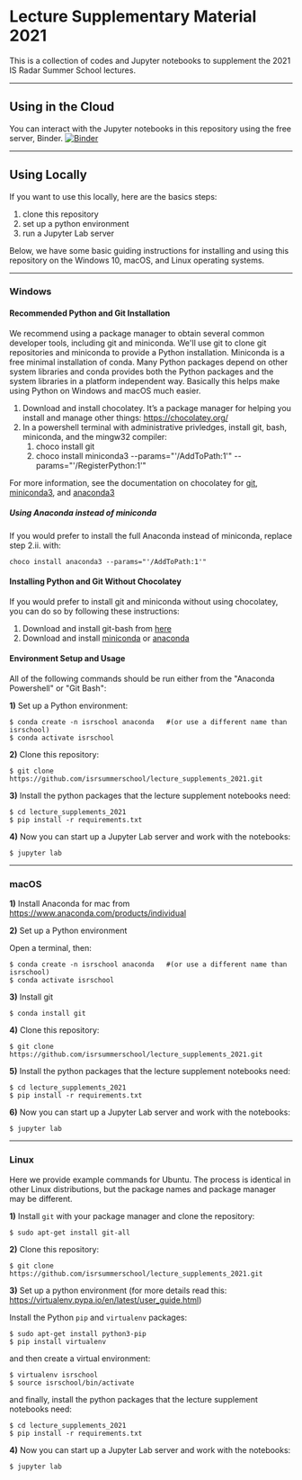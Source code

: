 # Lecture Supplementary Material 2021

This is a collection of codes and Jupyter notebooks to supplement the 2021 IS Radar Summer School lectures.

___

## Using in the Cloud
You can interact with the Jupyter notebooks in this repository using the free server, Binder. [![Binder](https://mybinder.org/badge_logo.svg)](https://mybinder.org/v2/gh/isrsummerschool/lecture_supplements_2021/main)

___

## Using Locally

If you want to use this locally, here are the basics steps:
1. clone this repository
2. set up a python environment
3. run a Jupyter Lab server

Below, we have some basic guiding instructions for installing and using this repository on the Windows 10, macOS, and Linux operating systems.

___

### Windows
#### Recommended Python and Git Installation
We recommend using a package manager to obtain several common developer tools, including git and miniconda. We'll use git to clone git repositories and miniconda to provide a Python installation. Miniconda is a free minimal installation of conda. Many Python packages depend on other system libraries and conda provides both the Python packages and the system libraries in a platform independent way. Basically this helps make using Python on Windows and macOS much easier.
1.	Download and install chocolatey. It’s a package manager for helping you install and manage other things: https://chocolatey.org/
2.	In a powershell terminal with administrative privledges, install git, bash, miniconda, and the mingw32 compiler:
    1. choco install git
    2. choco install miniconda3 --params="'/AddToPath:1'" --params="'/RegisterPython:1'"

For more information, see the documentation on chocolatey for [git](https://community.chocolatey.org/packages/git), [miniconda3](https://community.chocolatey.org/packages/miniconda3), and [anaconda3](https://community.chocolatey.org/packages/anaconda3)

##### Using Anaconda instead of miniconda
If you would prefer to install the full Anaconda instead of miniconda, replace step 2.ii. with:
```
choco install anaconda3 --params="'/AddToPath:1'"
```
#### Installing Python and Git Without Chocolatey
If you would prefer to install git and miniconda without using chocolatey, you can do so by following these instructions:
1. Download and install git-bash from [here](https://gitforwindows.org/)
2. Download and install [miniconda](https://docs.conda.io/en/latest/miniconda.html) or [anaconda](https://www.anaconda.com/products/individual-b)

#### Environment Setup and Usage
All of the following commands should be run either from the "Anaconda Powershell" or "Git Bash":

**1)** Set up a Python environment:

    $ conda create -n isrschool anaconda   #(or use a different name than isrschool)
    $ conda activate isrschool

**2)** Clone this repository:

    $ git clone https://github.com/isrsummerschool/lecture_supplements_2021.git

**3)** Install the python packages that the lecture supplement notebooks need:

    $ cd lecture_supplements_2021
    $ pip install -r requirements.txt

**4)** Now you can start up a Jupyter Lab server and work with the notebooks:

    $ jupyter lab

___

### macOS

**1)** Install Anaconda for mac from https://www.anaconda.com/products/individual

**2)** Set up a Python environment

Open a terminal, then:

    $ conda create -n isrschool anaconda   #(or use a different name than isrschool)
    $ conda activate isrschool
    
**3)** Install git

    $ conda install git 
    
**4)** Clone this repository:

    $ git clone https://github.com/isrsummerschool/lecture_supplements_2021.git
    
**5)** Install the python packages that the lecture supplement notebooks need:

    $ cd lecture_supplements_2021
    $ pip install -r requirements.txt


**6)** Now you can start up a Jupyter Lab server and work with the notebooks:

    $ jupyter lab

___

### Linux

Here we provide example commands for Ubuntu. The process is identical in other Linux distributions, but the package names and package manager may be different.

**1)** Install ``git`` with your package manager and clone the repository:

    $ sudo apt-get install git-all

**2)** Clone this repository:

    $ git clone https://github.com/isrsummerschool/lecture_supplements_2021.git
    
**3)** Set up a python environment (for more details read this: https://virtualenv.pypa.io/en/latest/user_guide.html)

Install the Python ``pip`` and ``virtualenv`` packages:

    $ sudo apt-get install python3-pip
    $ pip install virtualenv
    
and then create a virtual environment:

    $ virtualenv isrschool
    $ source isrschool/bin/activate
    
and finally, install the python packages that the lecture supplement notebooks need:

    $ cd lecture_supplements_2021
    $ pip install -r requirements.txt

**4)** Now you can start up a Jupyter Lab server and work with the notebooks:

    $ jupyter lab
